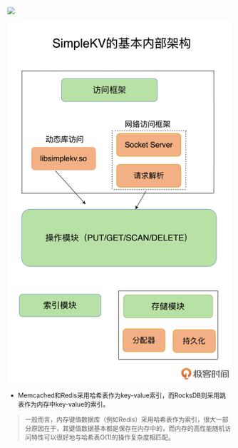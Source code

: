 ![](http://placekitten.com/1200/260)



![](./img/ec18bf4b8afef2fa8b99af252d95a2d5.jpg)

* Memcached和Redis采用哈希表作为key-value索引，而RocksDB则采用跳表作为内存中key-value的索引。

> 一般而言，内存键值数据库（例如Redis）采用哈希表作为索引，很大一部分原因在于，其键值数据基本都是保存在内存中的，而内存的高性能随机访问特性可以很好地与哈希表O(1)的操作复杂度相匹配。


































